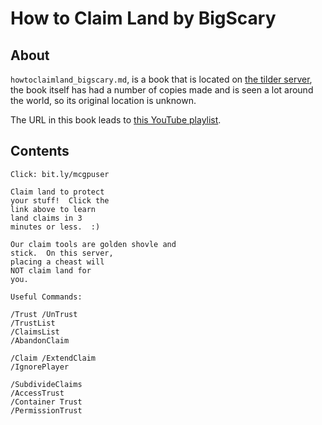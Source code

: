 # How to Claim Land by BigScary

## About
`howtoclaimland_bigscary.md`, is a book that is located on [the tilder server](https://mc.tildeverse.org), the book itself has had a number of copies made and is seen a lot around the world, so its original location is unknown.

The URL in this book leads to [this YouTube playlist](https://www.youtube.com/watch?v=VDsjXB-BaE0&list=PL6diNfcl9_VzUvUvQWrDsQfYoSs3Oizly&index=2).

## Contents
```
Click: bit.ly/mcgpuser

Claim land to protect
your stuff!  Click the
link above to learn
land claims in 3
minutes or less.  :)

Our claim tools are golden shovle and
stick.  On this server,
placing a cheast will
NOT claim land for
you.

Useful Commands:

/Trust /UnTrust
/TrustList
/ClaimsList
/AbandonClaim

/Claim /ExtendClaim
/IgnorePlayer

/SubdivideClaims
/AccessTrust
/Container Trust
/PermissionTrust
```